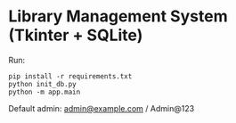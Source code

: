
# Library Management System (Tkinter + SQLite)

Run:
```
pip install -r requirements.txt
python init_db.py
python -m app.main
```

Default admin: admin@example.com / Admin@123
